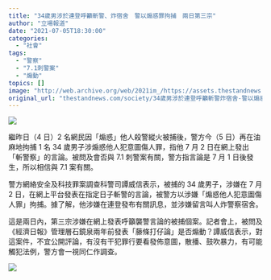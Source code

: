 ```yaml
---
title: "34歲男涉於連登呼籲斬警、炸宿舍　警以煽惑罪拘捕　兩日第三宗"
author: "立場報道"
date: "2021-07-05T18:30:00"
categories:
  - "社會"
tags:
  - "警察"
  - "7.1刺警案"
  - "煽動"
topics: []
image: "http://web.archive.org/web/2021im_/https://assets.thestandnews.com/media/photos/Untitled-1_fzUk00s.png"
original_url: "thestandnews.com/society/34歲男涉於連登呼籲斬警炸宿舍-警以煽惑罪拘捕-兩日第三宗"
---
```

![](http://web.archive.org/web/2021im_/https://assets.thestandnews.com/media/photos/Untitled-1_fzUk00s.png)

繼昨日（4 日）2 名網民因「煽惑」他人殺警縱火被捕後，警方今（5 日）再在油麻地拘捕 1 名 34 歲男子涉煽惑他人犯意圖傷人罪，指他 7 月 2 日在網上發出「斬警察」的言論。被問及會否與 7.1 刺警案有關，警方指言論是 7 月 1 日後發生，所以相信與 7.1 案有關。

警方網絡安全及科技罪案調查科警司譚威信表示，被捕的 34 歲男子，涉嫌在 7 月 2 日，在網上平台發表在指定日子斬警的言論，被警方以涉嫌「煽惑他人犯意圖傷人罪」拘捕。據了解，他涉嫌在連登發布有關訊息，並涉嫌留言叫人炸警察宿舍。

這是兩日內，第三宗涉嫌在網上發表呼籲襲警言論的被捕個案。記者會上，被問及《經濟日報》管理層石鏡泉兩年前發表「藤條打仔論」是否煽動？譚威信表示，對這案件，不宜公開評論，有沒有干犯罪行要看發佈意圖，散播、鼓吹暴力，有可能觸犯法例，警方會一視同仁作調查。

![](http://web.archive.org/web/2021im_/https://assets.thestandnews.com/media/photos/Untitled-2.png)